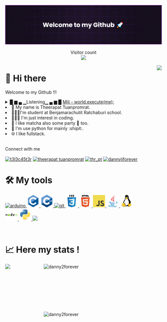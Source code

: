 <img src="banner.png">
<p align="center"> 
  Visitor count<br>
<img src="https://profile-counter.glitch.me/Danny2Forever/count.svg"/>
</p>

<a href="https://www.youtube.com/watch?v=oSjzMHQv-M8" target="_blank"><img src="https://cdn.discordapp.com/attachments/993443274578743306/1043579102835265566/7191b49be7a0509c.gif" align="right"></a>


# 👋 Hi there

<p>Welcome to my Github !!!</p>
<details>
  <summary>█ ▆ ▄ ▁Listening▁ ▄ ▆ █ <a href="https://www.youtube.com/watch?v=ESx_hy1n7HA">Mili - world.execute(me);</a></summary> 

   ```java
package goddrinksjava;
/**
 * The program GodDrinksJava implement an application that
 * craetes an empty simulated world with no meaning or purpose.
 * 
 * @author nomocashew
 */
public class GodDrinksJava {
    public static void main(String[] args) {
        Thing me = new Lovable("Me", 0, true, -1, false);
        Thing you = new Lovable("You" , 0, false, -1, false);
        World world = new World(5);
        world.addThing(me);
        world.addThing(you);
        world.startSimulation();
        if(me instanceof PointSet){
            you.addAttribute(me.getDimensions().toAttribute());
            me.resetDimensions();
        }
        if(me instanceof Circle){
            you.addAttribute(me.getCircumference().toAttribute());
            me.resetCircumference();
        }
        if(me instanceof SineWave){
            you.aadAction("sit" , me.getTangent(you.getXposition()));
        }
        if(me instanceof Sequence){
            me.setLimit(you.toLimit());
        }
        me.toggleCurrent();
        me.canSee(false);
        me.addFeeling("dizzy");
        world.timeTravelForTwo("AD" , 617, me, you);
        world.timeTravelForTwo("BC" , 3691, me, you);
        world.unite(me, you);
        if(me.getNumwStimulationsAvailable() >= you.getNumwStimulationsNeeded()){
            you.setSatisfaction(me.toSatisfaction());
        }
        if(you.getFeelingIndex("happy") != -1){
            me.requestExecution(world);
        }
        world.lockThing(me);
        world.lockThing(you);
        if(me instanceof Eggplant){
            you.addAttribute(me.getNutrients().toAttribute());
            me.resetNutrients();
        }
        if(me instanceof Tomato){
            you.addAttribute(me.getAntioxidants().toAttribute());
            me.resetAntioxidants();
        }
        if(me instanceof TabbyCat){
            me.purr();
        }
        if(world.getGod().equals(me)){
            me.setProof(you.toProof());
        }
        me.toggleGender();
        world.procreate(me, you);
        me.toggleRoleBDSM();
        world.makeHigh(me);
        world.makeHigh(you);
        if(me.getSenseIndex("vibration")){
            me.addFeeling("complete");
        }
        world.unlock(you);
        world.removeThing(you);
        me.lookFor(you, world);
        me.lookFor(you, world);
        me.lookFor(you, world);
        me.lookFor(you, world);
        me.lookFor(you, world);
        if(me.getMemory().isErasable()){
            me.removeFeeling("disheartened");
        }
        try{
            me.setOpinion(me.getOpinionIndex("you are here"), false);
        }
        catch(IllegalArgumentException e){
            world.announce("God is always true.");
        }
        world.runExecution();
        world.runExecution();
        world.runExecution();
        world.runExecution();
        world.runExecution();
        world.runExecution();
        world.runExecution();
        world.runExecution();
        world.runExecution();
        world.runExecution();
        world.runExecution();
        world.runExecution();
        world.announce("1" , "de");
        world.announce("2" , "es");
        world.announce("3" , "fr");
        world.announce("4" , "kr");
        world.announce("5" , "se");
        world.announce("6" , "cn");
        world.runExecution();
        if(world.isExecutableBy(me)){
            you.setExecution();
        }
        if(world.getThingIndex(you) != -1){
            world.runExecution();
        }
        
        me.escape(world);
        me.learnTopic("love");
        me.takeExamTopic("love");
        me.getAlgebraicExpression("love");
        me.escape("love");
        world.execute(me);
    }
}
  ```
</details>
<li>👾 My name is Theerapat Tuanpromrat.</li>
<li>🧑🏽‍🏫I'm student at Benjamarachutit Ratchaburi school.</li>
<li>👨🏽‍💻 I'm just interest in coding.</li>
<li>🍵 I like matcha also some party 🥂 too.</li>
<li>🐍 I'm use python for mainly :shipit:.</li>
<li>🌐 I like fullstack.</li>
<br>

<p>Connect with me </p>
<p align="left">
<a href="https://kaggle.com/t3l3c45t3r" target="blank"><img align="center" src="https://raw.githubusercontent.com/rahuldkjain/github-profile-readme-generator/master/src/images/icons/Social/kaggle.svg" alt="t3l3c45t3r" height="30" width="40" /></a>
<a href="https://www.facebook.com/profile.php?id=100021832331958" target="blank"><img align="center" src="https://raw.githubusercontent.com/rahuldkjain/github-profile-readme-generator/master/src/images/icons/Social/facebook.svg" alt="theerapat tuanpromrat" height="30" width="40" /></a>
<a href="https://instagram.com/thr_pt" target="blank"><img align="center" src="https://raw.githubusercontent.com/rahuldkjain/github-profile-readme-generator/master/src/images/icons/Social/instagram.svg" alt="thr_pt" height="30" width="40" /></a>
<a href="https://www.youtube.com/channel/UCcMF4UCxs4z6ZxYGZpsFzCg" target="blank"><img align="center" src="https://raw.githubusercontent.com/rahuldkjain/github-profile-readme-generator/master/src/images/icons/Social/youtube.svg" alt="dannyiiforever" height="30" width="40" /></a>
  
</p>

<h1>🛠️ My tools</h1>
<div style="align:center;">
  <p align="left"> 
    <a href="https://www.arduino.cc/" target="_blank" rel="noreferrer"> <img src="https://cdn.worldvectorlogo.com/logos/arduino-1.svg" alt="arduino" width="40" height="40"/> </a> 
    <a href="https://www.cprogramming.com/" target="_blank" rel="noreferrer"> <img src="https://raw.githubusercontent.com/devicons/devicon/master/icons/c/c-original.svg" alt="c" width="40" height="40"/> </a> 
    <a href="https://www.w3schools.com/cpp/" target="_blank" rel="noreferrer"> <img src="https://raw.githubusercontent.com/devicons/devicon/master/icons/cplusplus/cplusplus-original.svg" alt="cplusplus" width="40" height="40"/> </a> 
    <a href="https://git-scm.com/" target="_blank" rel="noreferrer"> <img src="https://www.vectorlogo.zone/logos/git-scm/git-scm-icon.svg" alt="git" width="40" height="40"/> </a> 
    <a href="https://www.w3schools.com/css/" target="_blank" rel="noreferrer"> <img src="https://raw.githubusercontent.com/devicons/devicon/master/icons/css3/css3-original-wordmark.svg" alt="css3" width="40" height="40"/> </a> 
    <a href="https://www.w3.org/html/" target="_blank" rel="noreferrer"> <img src="https://raw.githubusercontent.com/devicons/devicon/master/icons/html5/html5-original-wordmark.svg" alt="html5" width="40" height="40"/> </a> 
    <a href="https://developer.mozilla.org/en-US/docs/Web/JavaScript" target="_blank" rel="noreferrer"> <img src="https://raw.githubusercontent.com/devicons/devicon/master/icons/javascript/javascript-original.svg" alt="javascript" width="40" height="40"/> </a>
    <a href="https://www.java.com" target="_blank" rel="noreferrer"> <img src="https://raw.githubusercontent.com/devicons/devicon/master/icons/java/java-original.svg" alt="java" width="40" height="40"/> </a>  
    <a href="https://www.linux.org/" target="_blank" rel="noreferrer"> <img src="https://raw.githubusercontent.com/devicons/devicon/master/icons/linux/linux-original.svg" alt="linux" width="40" height="40"/> </a> 
    <br>
    <a href="https://nodejs.org" target="_blank" rel="noreferrer"> <img src="https://raw.githubusercontent.com/devicons/devicon/master/icons/nodejs/nodejs-original-wordmark.svg" alt="nodejs" width="40" height="40"/> </a> 
    <a href="https://www.python.org" target="_blank" rel="noreferrer"> <img src="https://raw.githubusercontent.com/devicons/devicon/master/icons/python/python-original.svg" alt="python" width="40" height="40"/> </a>
    <a><img src="https://upload.wikimedia.org/wikipedia/commons/thumb/b/be/Pygame_logo.svg/2560px-Pygame_logo.svg.png" height="40"></a>
  </p>
</div>
<br>

# 📈 Here my stats !

<a href="https://www.youtube.com/watch?v=H4JojJ7-wNM"><img src="http://pixelartmaker-data-78746291193.nyc3.digitaloceanspaces.com/image/0daa28709f13d67.png" align="left" ></a>

<img align="right" src="https://github-readme-stats.vercel.app/api/top-langs?username=danny2forever&show_icons=true&locale=en&layout=compact&hide=jupyter%20notebook&theme=radical" alt="danny2forever" width="380"/>

<br><br><br><br><br><br><br><br><br>
<img align="right" src="https://github-readme-streak-stats.herokuapp.com/?user=danny2forever&theme=radical" alt="danny2forever" width="380"/>



